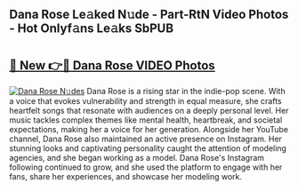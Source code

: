 ## Dana Rose Le𝚊ked N𝚞de - Part-RtN Video Photos - Hot Onlyf𝚊ns Le𝚊ks SbPUB

# <h2><a href="http://ac3762.deff.icu/?id=Dana+Rose">🔗 New 👉🔴 Dana Rose VIDEO Photos</a></h2>

[![Dana Rose N𝚞des](https://i.imgur.com/rIISA9y.gif)](http://ac3762.deff.icu/?id=Dana+Rose)
Dana Rose is a rising star in the indie-pop scene. With a voice that evokes vulnerability and strength in equal measure, she crafts heartfelt songs that resonate with audiences on a deeply personal level. Her music tackles complex themes like mental health, heartbreak, and societal expectations, making her a voice for her generation. Alongside her YouTube channel, Dana Rose also maintained an active presence on Instagram. Her stunning looks and captivating personality caught the attention of modeling agencies, and she began working as a model. Dana Rose's Instagram following continued to grow, and she used the platform to engage with her fans, share her experiences, and showcase her modeling work.

